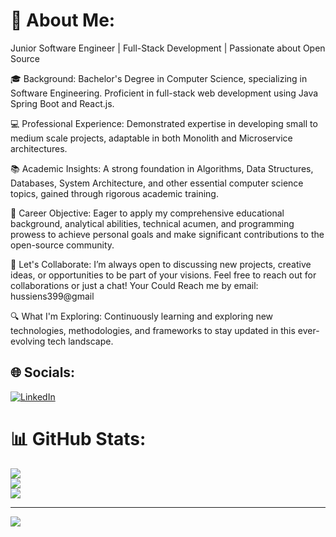 # 💫 About Me:
Junior Software Engineer | Full-Stack Development | Passionate about Open Source

🎓 Background: Bachelor's Degree in Computer Science, specializing in Software Engineering. Proficient in full-stack web development using Java Spring Boot and React.js.

💻 Professional Experience: Demonstrated expertise in developing small to medium scale projects, adaptable in both Monolith and Microservice architectures.

📚 Academic Insights: A strong foundation in Algorithms, Data Structures, Databases, System Architecture, and other essential computer science topics, gained through rigorous academic training.

🌟 Career Objective: Eager to apply my comprehensive educational background, analytical abilities, technical acumen, and programming prowess to achieve personal goals and make significant contributions to the open-source community.

🤝 Let's Collaborate: I’m always open to discussing new projects, creative ideas, or opportunities to be part of your visions. Feel free to reach out for collaborations or just a chat!
Your Could Reach me by email: hussiens399@gmail

🔍 What I'm Exploring: Continuously learning and exploring new technologies, methodologies, and frameworks to stay updated in this ever-evolving tech landscape.



## 🌐 Socials:
[![LinkedIn](https://img.shields.io/badge/LinkedIn-%230077B5.svg?logo=linkedin&logoColor=white)](https://www.linkedin.com/in/hussiensayed14/) 


# 📊 GitHub Stats:
![](https://github-readme-stats.vercel.app/api?username=HussienSayed14&theme=dark&hide_border=false&include_all_commits=false&count_private=false)<br/>
![](https://github-readme-streak-stats.herokuapp.com/?user=HussienSayed14&theme=dark&hide_border=false)<br/>
![](https://github-readme-stats.vercel.app/api/top-langs/?username=HussienSayed14&theme=dark&hide_border=false&include_all_commits=false&count_private=false&layout=compact)

---
[![](https://visitcount.itsvg.in/api?id=HussienSayed14&icon=0&color=0)](https://visitcount.itsvg.in)

<!-- Proudly created with GPRM ( https://gprm.itsvg.in ) -->

